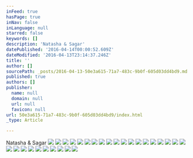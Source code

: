 ```yaml
---
inFeed: true
hasPage: true
inNav: false
inLanguage: null
starred: false
keywords: []
description: 'Natasha & Sagar'
datePublished: '2016-04-14T00:00:52.609Z'
dateModified: '2016-04-13T23:14:37.246Z'
title: ''
author: []
sourcePath: _posts/2016-04-13-50e3a615-71a7-483c-9b0f-605d03dd4bd9.md
published: true
authors: []
publisher:
  name: null
  domain: null
  url: null
  favicon: null
url: 50e3a615-71a7-483c-9b0f-605d03dd4bd9/index.html
_type: Article

---
```

Natasha & Sagar
![](https://s3-us-west-2.amazonaws.com/the-grid-img/p/e08860802675206ce4238140998cd9060da7a8be.jpg)
![](https://the-grid-user-content.s3-us-west-2.amazonaws.com/e354db47-0894-4411-9a82-62bc681cc3ba.jpg)
![](https://the-grid-user-content.s3-us-west-2.amazonaws.com/fa6e0416-583c-4bc5-b508-8a79adcd1bfe.jpg)
![](https://the-grid-user-content.s3-us-west-2.amazonaws.com/a002f118-4a5a-4ba6-b1c4-cdfe73457d90.jpg)
![](https://the-grid-user-content.s3-us-west-2.amazonaws.com/cb17cc37-d079-4a15-91a8-df053da48fea.jpg)
![](https://the-grid-user-content.s3-us-west-2.amazonaws.com/8f786240-f665-44a9-955b-a8007972a0ec.jpg)
![](https://the-grid-user-content.s3-us-west-2.amazonaws.com/f04945fa-3ba2-4c50-8b90-073cdac32aac.jpg)
![](https://the-grid-user-content.s3-us-west-2.amazonaws.com/449a6c57-e64c-4156-9dd9-1742c53b9d0e.jpg)
![](https://the-grid-user-content.s3-us-west-2.amazonaws.com/1985c9a0-f17f-47e5-9724-d878c2bc4738.jpg)
![](https://the-grid-user-content.s3-us-west-2.amazonaws.com/8b2c867d-929b-41fa-a092-61fd14715d7f.jpg)
![](https://the-grid-user-content.s3-us-west-2.amazonaws.com/92868e73-ee16-4530-a388-a62c4d853667.jpg)
![](https://the-grid-user-content.s3-us-west-2.amazonaws.com/f706690a-ebef-4f3b-aaf2-50dfa171e060.jpg)
![](https://the-grid-user-content.s3-us-west-2.amazonaws.com/7dcc917d-1a6d-4145-ae82-e98ef148dc24.jpg)
![](https://the-grid-user-content.s3-us-west-2.amazonaws.com/4cc98d2c-80af-4a43-b222-99a176b70c5c.jpg)
![](https://the-grid-user-content.s3-us-west-2.amazonaws.com/05e74563-403d-4013-bb43-d1fcdf153267.jpg)
![](https://the-grid-user-content.s3-us-west-2.amazonaws.com/edc5fbaa-e4db-46fe-ba71-c70f0145c02a.jpg)
![](https://the-grid-user-content.s3-us-west-2.amazonaws.com/dde5a94f-7d66-46ba-ab00-70b78ec36a0d.jpg)
![](https://the-grid-user-content.s3-us-west-2.amazonaws.com/d2db5314-696c-47b1-be7b-2432a01d3b32.jpg)
![](https://the-grid-user-content.s3-us-west-2.amazonaws.com/cc691760-42ad-412e-ae1c-baefaad73a94.jpg)
![](https://the-grid-user-content.s3-us-west-2.amazonaws.com/feca632f-7774-43e6-8d14-320c73e99583.jpg)
![](https://the-grid-user-content.s3-us-west-2.amazonaws.com/e6df622e-3367-49eb-bdcc-898b9f4ef91b.jpg)
![](https://the-grid-user-content.s3-us-west-2.amazonaws.com/30645a8e-9c9b-4821-842f-02817297b65a.jpg)
![](https://the-grid-user-content.s3-us-west-2.amazonaws.com/9a59d241-8d99-4971-a21e-c0b40ee3395a.jpg)
![](https://the-grid-user-content.s3-us-west-2.amazonaws.com/915ddb66-8723-4b5f-8f59-17d105c52470.jpg)
![](https://the-grid-user-content.s3-us-west-2.amazonaws.com/0b8dce3b-97c5-4f9d-b784-e134b3fbb75a.jpg)
![](https://the-grid-user-content.s3-us-west-2.amazonaws.com/6805740f-648a-4abd-be8b-54b3ff71711b.jpg)
![](https://the-grid-user-content.s3-us-west-2.amazonaws.com/85e3466b-0d0b-4728-8edc-5cfb158fda21.jpg)
![](https://the-grid-user-content.s3-us-west-2.amazonaws.com/854d57df-c3f7-48d0-badc-4414aa81f3e9.jpg)
![](https://the-grid-user-content.s3-us-west-2.amazonaws.com/1330abe2-5dc3-4266-b0e1-a764a7d94365.jpg)